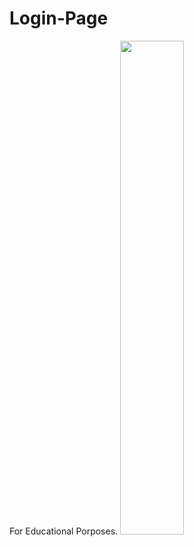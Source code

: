 # Login-Page
For Educational Porposes.
<img src="https://github.com/Arnoldayapana/Login-Page/assets/100120849/324998c6-9d3e-4cb2-b90d-230e421335f7" width="45%"></img> 
